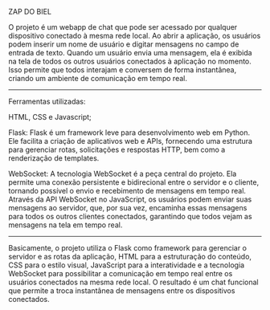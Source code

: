 ZAP DO BIEL

O projeto é um webapp de chat que pode ser acessado por qualquer dispositivo conectado à mesma rede local. Ao abrir a aplicação, os usuários podem inserir um nome de usuário e digitar mensagens no campo de entrada de texto. Quando um usuário envia uma mensagem, ela é exibida na tela de todos os outros usuários conectados à aplicação no momento. Isso permite que todos interajam e conversem de forma instantânea, criando um ambiente de comunicação em tempo real.

-----------------------------------------------------------------------------------------------------------

Ferramentas utilizadas:

HTML, CSS e Javascript;

Flask: Flask é um framework leve para desenvolvimento web em Python. Ele facilita a criação de aplicativos web e APIs, fornecendo uma estrutura para gerenciar rotas, solicitações e respostas HTTP, bem como a renderização de templates.

WebSocket: A tecnologia WebSocket é a peça central do projeto. Ela permite uma conexão persistente e bidirecional entre o servidor e o cliente, tornando possível o envio e recebimento de mensagens em tempo real. Através da API WebSocket no JavaScript, os usuários podem enviar suas mensagens ao servidor, que, por sua vez, encaminha essas mensagens para todos os outros clientes conectados, garantindo que todos vejam as mensagens na tela em tempo real.

-----------------------------------------------------------------------------------------------------------

Basicamente, o projeto utiliza o Flask como framework para gerenciar o servidor e as rotas da aplicação, HTML para a estruturação do conteúdo, CSS para o estilo visual, JavaScript para a interatividade e a tecnologia WebSocket para possibilitar a comunicação em tempo real entre os usuários conectados na mesma rede local. O resultado é um chat funcional que permite a troca instantânea de mensagens entre os dispositivos conectados.

